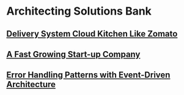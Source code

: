 # Architecting Solutions Bank

## [Delivery System Cloud Kitchen Like Zomato](https://github.com/CALlanoR/SystemDesign/blob/main/ArchitectingSolutionsBank/DeliverySystemCloudKitchenLikeZomato.md)

## [A Fast Growing Start-up Company](https://github.com/CALlanoR/SystemDesign/blob/main/ArchitectingSolutionsBank/AFastGrowingStart-upCompany.md)

## [Error Handling Patterns with Event-Driven Architecture](https://github.com/CALlanoR/SystemDesign/blob/main/ArchitectingSolutionsBank/ErrorHandlingPatternsWithEventDrivenArchitecture.md)
